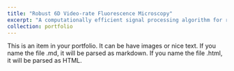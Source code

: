 ```yaml
---
title: "Robust 6D Video-rate Fluorescence Microscopy"
excerpt: "A computationally efficient signal processing algorithm for reconstructing 6D infomation (3D localization and 3D orientation infomation) of biological samples through fluorescence microscopy. <br/><img src='/images/6D.png'>"
collection: portfolio
---
```


This is an item in your portfolio. It can be have images or nice text. If you name the file .md, it will be parsed as markdown. If you name the file .html, it will be parsed as HTML. 
